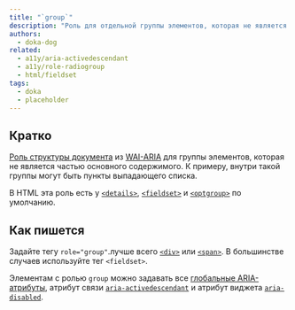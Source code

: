 ```yaml
---
title: "`group`"
description: "Роль для отдельной группы элементов, которая не является частью основного содержимого страницы."
authors:
  - doka-dog
related:
  - a11y/aria-activedescendant
  - a11y/role-radiogroup
  - html/fieldset
tags:
  - doka
  - placeholder
---
```


## Кратко

[Роль структуры документа](/a11y/aria-roles/#roli-struktury-dokumenta) из [WAI-ARIA](/a11y/aria-intro/#specifikaciya) для группы элементов, которая не является частью основного содержимого. К примеру, внутри такой группы могут быть пункты выпадающего списка. 

В HTML эта роль есть у [`<details>`](/html/details/), [`<fieldset>`](/html/fieldset/) и [`<optgroup>`](/html/optgroup/) по умолчанию.

## Как пишется

Задайте тегу `role="group"`.лучше всего [`<div>`](/html/div/) или [`<span>`](/html/span/). В большинстве случаев используйте тег `<fieldset>`.

Элементам с ролью `group` можно задавать все [глобальные ARIA-атрибуты](/a11y/aria-attrs/#globalnye-atributy), атрибут связи [`aria-activedescendant`](/a11y/aria-activedescendant/) и атрибут виджета [`aria-disabled`](/a11y/aria-disabled/).
